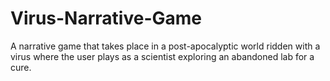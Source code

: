 # Virus-Narrative-Game
A narrative game that takes place in a post-apocalyptic world ridden with a virus where the user plays as a scientist exploring an abandoned lab for a cure.
